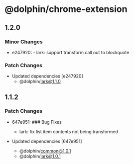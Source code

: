 # @dolphin/chrome-extension

## 1.2.0

### Minor Changes

- e247920: - lark: support transform call out to blockquote

### Patch Changes

- Updated dependencies [e247920]
  - @dolphin/lark@1.1.0

## 1.1.2

### Patch Changes

- 647e951: ### Bug Fixes

  - lark: fix list item contents not being transformed

- Updated dependencies [647e951]
  - @dolphin/common@1.0.1
  - @dolphin/lark@1.0.1
